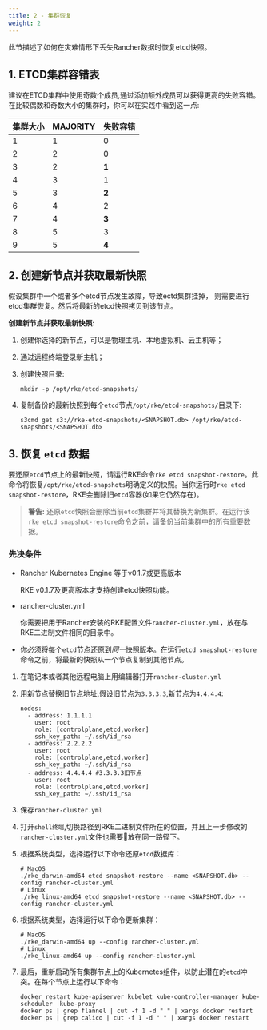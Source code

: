 ```yaml
---
title: 2 - 集群恢复
weight: 2
---
```


此节描述了如何在灾难情形下丢失Rancher数据时恢复etcd快照。

## 1. ETCD集群容错表

建议在ETCD集群中使用奇数个成员,通过添加额外成员可以获得更高的失败容错。在比较偶数和奇数大小的集群时，你可以在实践中看到这一点:

| 集群大小 | MAJORITY | 失败容错 |
| ------------ | -------- | ----------------- |
| 1            | 1        | 0                 |
| 2            | 2        | 0                 |
| 3            | 2        | **1**             |
| 4            | 3        | 1                 |
| 5            | 3        | **2**             |
| 6            | 4        | 2                 |
| 7            | 4        | **3**             |
| 8            | 5        | 3                 |
| 9            | 5        | **4**             |

## 2. 创建新节点并获取最新快照

假设集群中一个或者多个etcd节点发生故障，导致ectd集群挂掉， 则需要进行etcd集群恢复。然后将最新的etcd快照拷贝到该节点。

**创建新节点并获取最新快照:**

1. 创建你选择的新节点，可以是物理主机、本地虚拟机、云主机等；

2. 通过远程终端登录新主机；

3. 创建快照目录:

    ```
    mkdir -p /opt/rke/etcd-snapshots/
    ```

4. 复制备份的最新快照到每个`etcd`节点`/opt/rke/etcd-snapshots/`目录下:

    ```
    s3cmd get s3://rke-etcd-snapshots/<SNAPSHOT.db> /opt/rke/etcd-snapshots/<SNAPSHOT.db>
    ```

## 3. 恢复 `etcd` 数据

要还原`etcd`节点上的最新快照，请运行RKE命令`rke etcd snapshot-restore`。此命令将恢复`/opt/rke/etcd-snapshots`明确定义的快照。当你运行时`rke etcd snapshot-restore`，RKE会删除旧`etcd`容器(如果它仍然存在)。

>**警告:** 还原`etcd`快照会删除当前`etcd`集群并将其替换为新集群。在运行该`rke etcd snapshot-restore`命令之前，请备份当前集群中的所有重要数据。

### **先决条件**

- Rancher Kubernetes Engine 等于v0.1.7或更高版本

    RKE v0.1.7及更高版本才支持创建etcd快照功能。

- rancher-cluster.yml

    你需要把用于Rancher安装的RKE配置文件`rancher-cluster.yml`，放在与RKE二进制文件相同的目录中。

- 你必须将每个`etcd`节点还原到*同一*快照版本。在运行`etcd snapshot-restore`命令之前，将最新的快照从一个节点复制到其他节点。

1. 在笔记本或者其他远程电脑上用编辑器打开`rancher-cluster.yml`

2. 用新节点替换旧节点地址,假设旧节点为`3.3.3.3`,新节点为`4.4.4.4`:

    ```
    nodes:
      - address: 1.1.1.1
        user: root
        role: [controlplane,etcd,worker]
        ssh_key_path: ~/.ssh/id_rsa
      - address: 2.2.2.2
        user: root
        role: [controlplane,etcd,worker]
        ssh_key_path: ~/.ssh/id_rsa
      - address: 4.4.4.4 #3.3.3.3旧节点
        user: root
        role: [controlplane,etcd,worker]
        ssh_key_path: ~/.ssh/id_rsa
    ```

3. 保存`rancher-cluster.yml`

4. 打开``shell终端``,切换路径到RKE二进制文件所在的位置，并且上一步修改的`rancher-cluster.yml`文件也需要放在同一路径下。

5. 根据系统类型，选择运行以下命令还原`etcd`数据库：

    ```
    # MacOS
    ./rke_darwin-amd64 etcd snapshot-restore --name <SNAPSHOT.db> --config rancher-cluster.yml
    # Linux
    ./rke_linux-amd64 etcd snapshot-restore --name <SNAPSHOT.db> --config rancher-cluster.yml
    ```

6. 根据系统类型，选择运行以下命令更新集群：

    ```
    # MacOS
    ./rke_darwin-amd64 up --config rancher-cluster.yml
    # Linux
    ./rke_linux-amd64 up --config rancher-cluster.yml
    ```

7. 最后，重新启动所有集群节点上的Kubernetes组件，以防止潜在的`etcd`冲突。在每个节点上运行以下命令：

    ```
    docker restart kube-apiserver kubelet kube-controller-manager kube-scheduler  kube-proxy
    docker ps | grep flannel | cut -f 1 -d " " | xargs docker restart
    docker ps | grep calico | cut -f 1 -d " " | xargs docker restart
    ```
